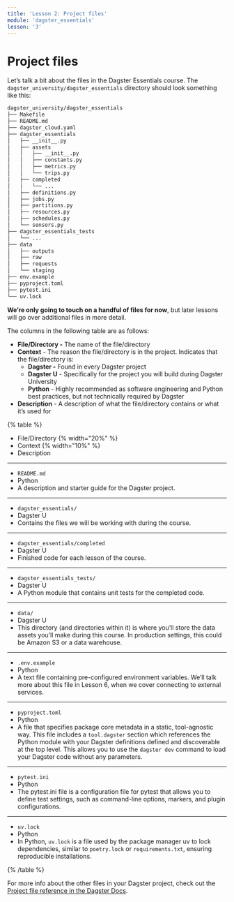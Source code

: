 ```yaml
---
title: 'Lesson 2: Project files'
module: 'dagster_essentials'
lesson: '3'
---
```


# Project files

Let’s talk a bit about the files in the Dagster Essentials course. The `dagster_university/dagster_essentials` directory should look something like this:

```bash
dagster_university/dagster_essentials
├── Makefile
├── README.md
├── dagster_cloud.yaml
├── dagster_essentials
│   ├── __init__.py
│   ├── assets
│   │   ├── __init__.py
│   │   ├── constants.py
│   │   ├── metrics.py
│   │   └── trips.py
│   ├── completed
│   │   └── ...
│   ├── definitions.py
│   ├── jobs.py
│   ├── partitions.py
│   ├── resources.py
│   ├── schedules.py
│   └── sensors.py
├── dagster_essentials_tests
│   └── ...
├── data
│   ├── outputs
│   ├── raw
│   ├── requests
│   └── staging
├── env.example
├── pyproject.toml
├── pytest.ini
└── uv.lock
```

**We’re only going to touch on a handful of files for now**, but later lessons will go over additional files in more detail.

The columns in the following table are as follows:

- **File/Directory -** The name of the file/directory
- **Context** - The reason the file/directory is in the project. Indicates that the file/directory is:
  - **Dagster -** Found in every Dagster project
  - **Dagster U** - Specifically for the project you will build during Dagster University
  - **Python** - Highly recommended as software engineering and Python best practices, but not technically required by Dagster
- **Description** - A description of what the file/directory contains or what it’s used for

{% table %}

- File/Directory {% width="20%" %}
- Context {% width="10%" %}
- Description

---

- `README.md`
- Python
- A description and starter guide for the Dagster project.

---

- `dagster_essentials/`
- Dagster U
- Contains the files we will be working with during the course.

---

- `dagster_essentials/completed`
- Dagster U
- Finished code for each lesson of the course.

---

- `dagster_essentials_tests/`
- Dagster U
- A Python module that contains unit tests for the completed code.

---

- `data/`
- Dagster U
- This directory (and directories within it) is where you’ll store the data assets you’ll make during this course. In production settings, this could be Amazon S3 or a data warehouse.

---

- `.env.example`
- Python
- A text file containing pre-configured environment variables. We’ll talk more about this file in Lesson 6, when we cover connecting to external services.

---

- `pyproject.toml`
- Python
- A file that specifies package core metadata in a static, tool-agnostic way. This file includes a `tool.dagster` section which references the Python module with your Dagster definitions defined and discoverable at the top level. This allows you to use the `dagster dev` command to load your Dagster code without any parameters.

---

- `pytest.ini`
- Python
- The pytest.ini file is a configuration file for pytest that allows you to define test settings, such as command-line options, markers, and plugin configurations.

---

- `uv.lock`
- Python
- In Python, `uv.lock` is a file used by the package manager uv to lock dependencies, similar to `poetry.lock` or `requirements.txt`, ensuring reproducible installations.

{% /table %}

For more info about the other files in your Dagster project, check out the [Project file reference in the Dagster Docs](https://docs.dagster.io/guides/understanding-dagster-project-files).
